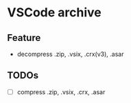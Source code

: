 # VSCode archive

## Feature

- decompress .zip, .vsix, .crx(v3), .asar

## TODOs

- [ ] compress .zip, .vsix, .crx, .asar
